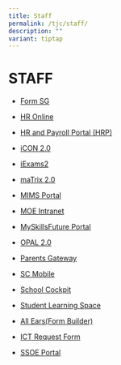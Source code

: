 ```yaml
---
title: Staff
permalink: /tjc/staff/
description: ""
variant: tiptap
---
```

<h1>STAFF</h1>
<ul>
<li>
<p><a href="https://form.gov.sg/" rel="noopener noreferrer nofollow" target="_blank">Form SG</a>
</p>
</li>
<li>
<p><a href="http://intranet.moe.gov.sg/hronline/Pages/Home.aspx" rel="noopener noreferrer nofollow" target="_blank">HR Online</a>
</p>
</li>
<li>
<p><a href="https://www.hrp.gov.sg/" rel="noopener noreferrer nofollow" target="_blank">HR and Payroll Portal (HRP)</a>
</p>
</li>
<li>
<p><a href="https://icon.moe.edu.sg/" rel="noopener noreferrer nofollow" target="_blank">iCON 2.0</a>
</p>
</li>
<li>
<p><a href="https://iexams.seab.gov.sg/login" rel="noopener noreferrer nofollow" target="_blank">iExams2</a>
</p>
</li>
<li>
<p><a href="https://matrix.tjc.edu.sg/index.html" rel="noopener noreferrer nofollow" target="_blank">maTrix 2.0</a>
</p>
</li>
<li>
<p><a href="https://idp.mims.moe.gov.sg/nidp/saml2" rel="noopener noreferrer nofollow" target="_blank">MIMS Portal</a>
</p>
</li>
<li>
<p><a href="https://intranet.moe.gov.sg/Pages/Home.aspx" rel="noopener noreferrer nofollow" target="_blank">MOE Intranet</a>
</p>
</li>
<li>
<p><a href="https://www.myskillsfuture.gov.sg/content/student/en/preu.html" rel="noopener noreferrer nofollow" target="_blank">MySkillsFuture Portal</a>
</p>
</li>
<li>
<p><a href="https://idm.opal2.moe.edu.sg/account/login" rel="noopener noreferrer nofollow" target="_blank">OPAL 2.0</a>
</p>
</li>
<li>
<p><a href="https://pg.moe.edu.sg/" rel="noopener noreferrer nofollow" target="_blank">Parents Gateway</a>
</p>
</li>
<li>
<p><a href="https://scmobile.moe.edu.sg/login" rel="noopener noreferrer nofollow" target="_blank">SC Mobile</a>
</p>
</li>
<li>
<p><a href="https://schoolcockpit.moe.gov.sg/" rel="noopener noreferrer nofollow" target="_blank">School Cockpit</a>
</p>
</li>
<li>
<p><a href="https://vle.learning.moe.edu.sg/login" rel="noopener noreferrer nofollow" target="_blank">Student Learning Space</a>
</p>
</li>
<li>
<p><a href="https://forms.moe.edu.sg/" rel="noopener noreferrer nofollow" target="_blank">All Ears(Form Builder)</a>
</p>
</li>
<li>
<p><a href="https://docs.google.com/forms/d/e/1FAIpQLSc2v6SbgaIsgGwjCZycTyiRefOeL6kN2gUyrVWcqE7AzOOqCQ/viewform" rel="noopener noreferrer nofollow" target="_blank">ICT Request Form</a>
</p>
</li>
<li>
<p><a href="https://adfs.schools.moe.edu.sg/adfs/ls/?SAMLRequest=jVLJbsIwEP2VyHeSOCwBiyBRUFUkSiNCe%2BjNxBOw5Nipx6Ht3zcEKugB1Ov4bTPPY%2BSliio2rd1er%2BGjBnTeV6k0stNLQmqrmeEokWleAjKXs2z6vGSRH7LKGmdyo4g3RQTrpNEzo7EuwWZgDzKH1%2FUyIXvnKmRBgGgg8ksDPojax12g%2BaHiO%2FCFId68sZaaHzUuDC4K9DHfG6PwmnicBwoD4j0am0MbPyEFVwjEW8wTkq1m%2FTjsi1G%2FP4ziARVdDjFEvTiOhgOxLWKaN0BMOaI8wIWKWMNCo%2BPaJSQKI9qhYYeONuGQ9Sjr9vwBHb4TLz0v%2FiC1kHp3%2F0rbEwjZ02aTdtKXbNMKHKQAu2rQ%2FzzQG1hsj9Noksm47Ye1ge11Zfez8N%2BeyOSW6Ti4lj4bVeyYdDFPjZL5tzdVynzOLHDXpHe2hraIkrvb7tSn7USKTtFCWa2xglwWEgQJJmfbv39x8gM%3D&amp;RelayState=https%3A%2F%2Fssoe2.moe.edu.sg%2Fnavpage.do" rel="noopener noreferrer nofollow" target="_blank">SSOE Portal</a>
</p>
</li>
</ul>
<p></p>